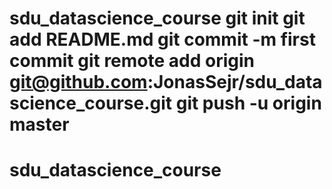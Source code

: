 # sdu_datascience_course git init git add README.md git commit -m first commit git remote add origin git@github.com:JonasSejr/sdu_datascience_course.git git push -u origin master
# sdu_datascience_course
